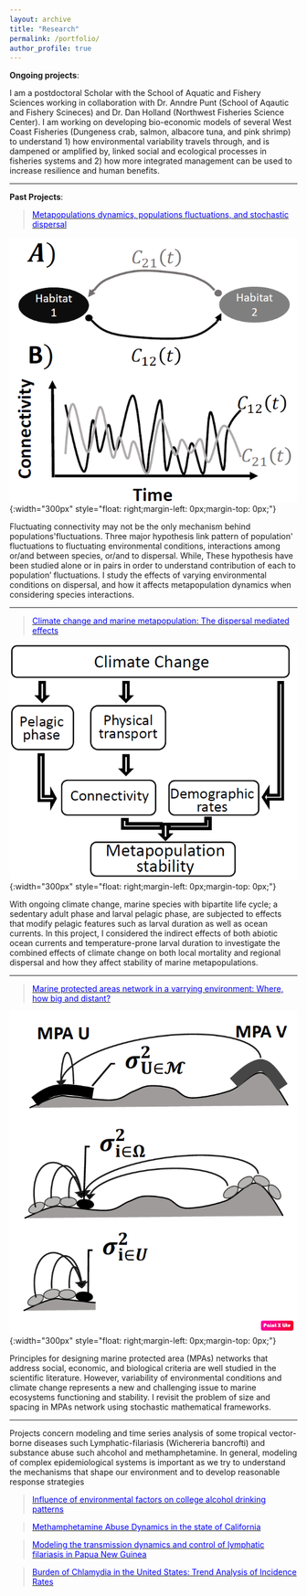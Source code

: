 ```yaml
---
layout: archive
title: "Research"
permalink: /portfolio/
author_profile: true
---
```


**Ongoing projects**:

I am a postdoctoral Scholar with the School of Aquatic and Fishery Sciences working in collaboration with Dr. Anndre Punt (School of Aqautic and Fishery Scineces) and Dr. Dan Holland (Northwest Fisheries Science Center). I am working on developing bio-economic models of several West Coast Fisheries (Dungeness crab, salmon, albacore tuna, and pink shrimp) to understand 1) how environmental variability travels through, and is dampened or amplified by, linked social and ecological processes in fisheries systems and 2) how more integrated management can be used to increase resilience and human benefits.

----------------------- ------------------------------------
**Past Projects**:

>[<span style="color:blue"> Metapopulations dynamics, populations fluctuations, and stochastic dispersal </span>](https://ridouanbani.github.io/portfolio/portfolio-1/)

![](/images/pic1.png){:width="300px"
style="float: right;margin-left: 0px;margin-top: 0px;"}


Fluctuating connectivity may not be the only mechanism behind populations'fluctuations. 
Three major hypothesis link pattern of population' fluctuations to fluctuating environmental conditions, 
interactions among or/and between species, or/and to dispersal. While, These hypothesis have been studied alone or in pairs in order to understand contribution of each to population’ fluctuations.  I study the effects of varying environmental conditions on dispersal, and how it affects metapopulation dynamics when considering species interactions. 

----------------------- ------------------------------------

>[<span style="color:blue">  Climate change and marine metapopulation: The dispersal mediated effects </span>](https://ridouanbani.github.io/portfolio/portfolio-2/)


![](/images/pic2.png){:width="300px"
style="float: right;margin-left: 0px;margin-top: 0px;"}


With ongoing climate change, marine species with bipartite life cycle; a sedentary adult phase and larval 
pelagic phase, are subjected to effects that modify pelagic features such as larval duration 
as well as ocean currents. In this project, I considered the indirect effects of both abiotic ocean currents and 
temperature-prone larval duration to investigate the combined effects of climate change on both local mortality and 
regional dispersal and how they affect stability of marine metapopulations.


----------------------- ------------------------------------

> [<span style="color:blue">  Marine protected areas network in a varrying environment: Where, how big and distant? </span>](https://ridouanbani.github.io/portfolio/portfolio-3/)


![](/images/pic3.png){:width="300px"
style="float: right;margin-left: 0px;margin-top: 0px;"}


Principles for designing marine protected area (MPAs) networks that address social, economic, and biological criteria are well studied in the scientific literature. However, variability of environmental conditions and climate change represents a new and challenging issue to marine ecosystems functioning and stability. I revisit the problem of size and spacing in MPAs network using stochastic mathematical frameworks.

----------------------- ------------------------------------

Projects concern modeling and time series analysis of some tropical vector-borne diseases such Lymphatic-filariasis (Wichereria bancrofti) and substance abuse such ahcohol and methamphetamine. In general, modeling of complex epidemiological systems is important as we try to understand the mechanisms that shape our environment and to develop reasonable response strategies

>[<span style="color:blue">  Influence of environmental factors on college alcohol drinking patterns </span>](https://ridouanbani.github.io/portfolio/portfolio-4/)

>[<span style="color:blue">  Methamphetamine Abuse Dynamics in the state of California </span>](https://ridouanbani.github.io/portfolio/portfolio-5/)

>[<span style="color:blue">  Modeling the transmission dynamics and control of lymphatic filariasis in Papua New Guinea </span>](https://ridouanbani.github.io/portfolio/portfolio-6)

>[<span style="color:blue">  Burden of Chlamydia in the United States: Trend Analysis of Incidence Rates </span>](https://ridouanbani.github.io/portfolio/portfolio-7/)





